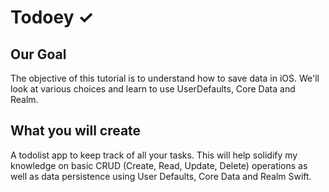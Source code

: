 # Todoey ✓

## Our Goal

The objective of this tutorial is to understand how to save data in iOS. We'll look at various choices and learn to use UserDefaults, Core Data and Realm.


## What you will create

A todolist app to keep track of all your tasks.
 This will help solidify my knowledge on basic CRUD (Create, Read, Update, Delete) operations as well as data persistence using User Defaults, Core Data and Realm Swift.

